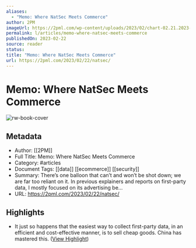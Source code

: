 ```yaml
---
aliases:
  - "Memo: Where NatSec Meets Commerce"
author: 2PM
imageUrl: https://2pml.com/wp-content/uploads/2023/02/chart-02.21.2023-scaled.jpg
permalink: l/articles/memo-where-natsec-meets-commerce
publishedOn: 2023-02-22
source: reader
status: 
title: "Memo: Where NatSec Meets Commerce"
url: https://2pml.com/2023/02/22/natsec/
---
```

# Memo: Where NatSec Meets Commerce

![rw-book-cover](https://2pml.com/wp-content/uploads/2023/02/chart-02.21.2023-scaled.jpg)

## Metadata

- Author: [[2PM]]
- Full Title: Memo: Where NatSec Meets Commerce
- Category: #articles
- Document Tags: [[data]] [[ecommerce]] [[security]]
- Summary: There’s one balloon that can’t and won’t be shot down; we are far too reliant on it. In previous explainers and reports on first-party data, I mostly focused on its advertising be…
- URL: https://2pml.com/2023/02/22/natsec/

## Highlights

- It just so happens that the easiest way to collect first-party data, in an efficient and cost-effective manner, is to sell cheap goods. China has mastered this. ([View Highlight](https://read.readwise.io/read/01gtbrvzrdb88mc4tj4h5702yk))
